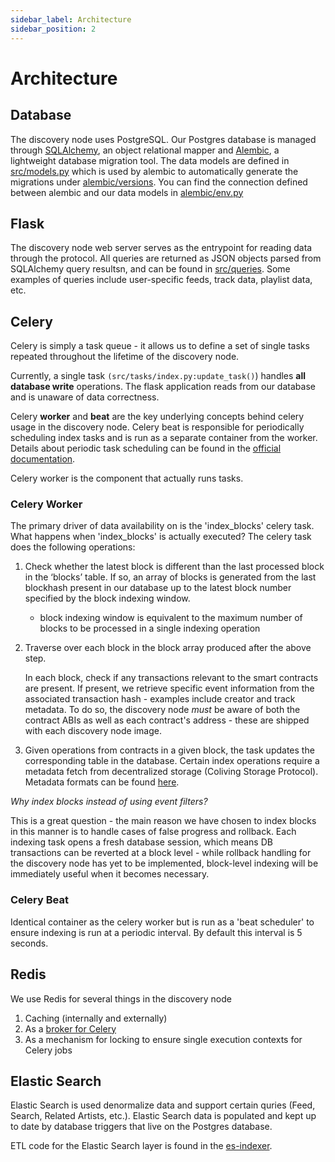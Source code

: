 ```yaml
---
sidebar_label: Architecture
sidebar_position: 2
---
```


# Architecture

## Database

The discovery node uses PostgreSQL. Our Postgres database is managed through [SQLAlchemy](https://www.sqlalchemy.org/), an object relational mapper and [Alembic](http://alembic.zzzcomputing.com/en/latest/index.html), a lightweight database migration tool. The data models are defined in [src/models.py](https://github.com/AudiusProject/-protocol/blob/master/discovery-node/src/models.py) which is used by alembic to automatically generate the migrations under [alembic/versions](https://github.com/AudiusProject/-protocol/tree/master/discovery-node/alembic/versions). You can find the connection defined between alembic and our data models in [alembic/env.py](https://github.com/AudiusProject/-discovery-node/blob/develop/alembic/env.py)

## Flask

The discovery node web server serves as the entrypoint for reading data through the  protocol. All queries are returned as JSON objects parsed from SQLAlchemy query resultsn, and can be found in [src/queries](https://github.com/AudiusProject/-protocol/tree/master/discovery-node/src/queries). Some examples of queries include user-specific feeds, track data, playlist data, etc.

## Celery

Celery is simply a task queue - it allows us to define a set of single tasks repeated throughout the lifetime of the discovery node.

Currently, a single task `(src/tasks/index.py:update_task()`) handles **all database write** operations. The flask application reads from our database and is unaware of data correctness.

Celery **worker** and **beat** are the key underlying concepts behind celery usage in the discovery node. Celery beat is responsible for periodically scheduling index tasks and is run as a separate container from the worker. Details about periodic task scheduling can be found in the [official documentation](http://docs.celeryproject.org/en/latest/userguide/periodic-tasks.html).

Celery worker is the component that actually runs tasks.

### Celery Worker

The primary driver of data availability on  is the 'index_blocks' celery task.
What happens when 'index_blocks' is actually executed? The celery task does the following operations:

1. Check whether the latest block is different than the last processed block in the ‘blocks’ table. If so, an array of blocks is generated from the last blockhash present in our database up to the latest block number specified by the block indexing window. 
    - block indexing window is equivalent to the maximum number of blocks to be processed in a single indexing operation
2. Traverse over each block in the block array produced after the above step. 

    In each block, check if any transactions relevant to the  smart contracts are present. If present, we retrieve specific event information from the associated transaction hash - examples include creator and track metadata. To do so, the discovery node *must* be aware of both the contract ABIs as well as each contract's address - these are shipped with each discovery node image. 

3. Given operations from  contracts in a given block, the task updates the corresponding table in the database. Certain index operations require a metadata fetch from decentralized storage (Coliving Storage Protocol). Metadata formats can be found [here](https://github.com/AudiusProject/-protocol/blob/master/discovery-node/src/tasks/metadata.py).

*Why index blocks instead of using event filters?*

This is a great question - the main reason we have chosen to index blocks in this manner is to handle cases of false progress and rollback. Each indexing task opens a fresh database session, which means DB transactions can be reverted at a block level - while rollback handling for the discovery node has yet to be implemented, block-level indexing will be immediately useful when it becomes necessary.

### Celery Beat

Identical container as the celery worker but is run as a 'beat scheduler' to ensure indexing is run at a periodic interval. By default this interval is 5 seconds.

## Redis

We use Redis for several things in the discovery node

1. Caching (internally and externally)
2. As a [broker for Celery](http://docs.celeryproject.org/en/latest/getting-started/brokers/redis.html)
3. As a mechanism for locking to ensure single execution contexts for Celery jobs

## Elastic Search

Elastic Search is used denormalize data and support certain quries (Feed, Search, Related Artists, etc.). Elastic Search data is populated and kept up to date by database triggers that live on the Postgres database.

ETL code for the Elastic Search layer is found in the [es-indexer](https://github.com/AudiusProject/-protocol/tree/master/discovery-node/es-indexer).